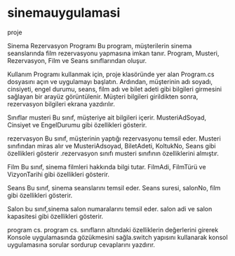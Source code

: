 # sinemauygulamasi
proje

Sinema Rezervasyon Programı
Bu program, müşterilerin sinema seanslarında film rezervasyonu yapmasına imkan tanır. Program, Musteri, Rezervasyon, Film ve Seans sınıflarından oluşur.

Kullanım
Programı kullanmak için, proje klasöründe yer alan Program.cs dosyasını açın ve uygulamayı başlatın. Ardından, müşterinin adı soyadı, cinsiyeti, engel durumu, seans, film adı ve bilet adeti gibi bilgileri girmesini sağlayan bir arayüz görüntülenir. Müşteri bilgileri girildikten sonra, rezervasyon bilgileri ekrana yazdırılır.

Sınıflar
musteri
Bu sınıf, müşteriye ait bilgileri içerir. MusteriAdSoyad, Cinsiyet ve EngelDurumu gibi özellikleri gösterir.


rezervasyon
Bu sınıf, müşterinin yaptığı rezervasyonu temsil eder. Musteri sınıfından miras alır ve MusteriAdsoyad, BiletAdeti, KoltukNo, Seans gibi özellikleri gösterir .rezervasyon sınıfı musteri sınıfının özelliklerini almıştır.

Film
Bu sınıf, sinema filmleri hakkında bilgi tutar. FilmAdi, FilmTürü ve VizyonTarihi gibi özellikleri gösterir.

Seans
Bu sınıf, sinema seanslarını temsil eder. Seans suresi, salonNo, film gibi özellikleri gösterir.


Salon
bu sınıf,sinema salon numaralarını temsil eder. salon adi ve salon kapasitesi gibi özellikleri gösterir.

program cs.
program cs. sınıfların altındaki özelliklerin değerlerini girerek Konsole uygulamasında gözükmesini sağla.switch yapısını kullanarak konsol uygulamasına sorular sordurup cevaplarını yazdırır.
